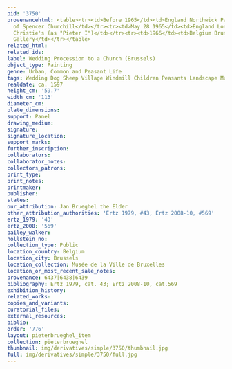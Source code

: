 ```yaml
---
pid: '3750'
provenancehtml: <table><tr><td>Before 1965</td><td>England Northwick Park</td><td>Collection
  of Spencer Churchill</td></tr><tr><td>May 28 1965</td><td>England London</td><td>Sale
  Christie's (as "Pieter I")</td></tr><tr><td>1966</td><td>Belgium Brussels</td><td>Finck
  Gallery</td></tr></table>
related_html:
related_ids:
label: Wedding Procession to a Church (Brussels)
object_type: Painting
genre: Urban, Common and Peasant Life
tags: Wedding Dog Sheep Village Windmill Children Peasants Landscape Musical_instruments
realdate: ca. 1597
height_cm: '59.7'
width_cm: '113'
diameter_cm:
plate_dimensions:
support: Panel
drawing_medium:
signature:
signature_location:
support_marks:
further_inscription:
collaborators:
collaborator_notes:
collectors_patrons:
print_type:
print_notes:
printmaker:
publisher:
states:
our_attribution: Jan Brueghel the Elder
other_attribution_authorities: 'Ertz 1979, #43, Ertz 2008-10, #569'
ertz_1979: '43'
ertz_2008: '569'
bailey_walker:
hollstein_no:
collection_type: Public
location_country: Belgium
location_city: Brussels
location_collection: Musée de la Ville de Bruxelles
location_or_most_recent_sale_notes:
provenance: 6437|6438|6439
bibliography: Ertz 1979, cat. 43; Ertz 2008-10, cat.569
exhibition_history:
related_works:
copies_and_variants:
curatorial_files:
external_resources:
biblio:
order: '776'
layout: pieterbrueghel_item
collection: pieterbrueghel
thumbnail: img/derivatives/simple/3750/thumbnail.jpg
full: img/derivatives/simple/3750/full.jpg
---
```

